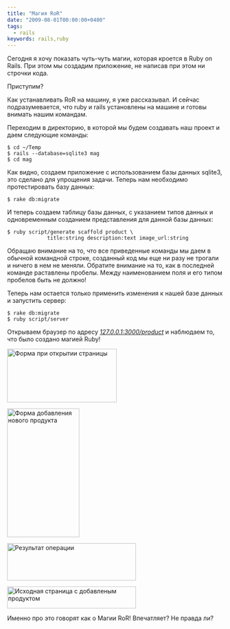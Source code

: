 ```yaml
---
title: "Магия RoR"
date: "2009-08-01T00:00:00+0400"
tags:
  - rails
keywords: rails,ruby
---
```

Сегодня я хочу показать чуть-чуть магии, которая кроется в Ruby on Rails. При этом мы создадим приложение, не написав при этом ни строчки кода.

Приступим?

Как устанавливать RoR на машину, я уже рассказывал. И сейчас подразумевается, что ruby и rails установлены на машине и готовы внимать нашим командам.

Переходим в директорию, в которой мы будем создавать наш проект и даем следующие команды:

```shell
$ cd ~/Temp
$ rails --database=sqlite3 mag
$ cd mag
```

Как видно, создаем приложение с использованием базы данных sqlite3, это сделано для упрощения задачи. Теперь нам необходимо протестировать базу данных:

```shell
$ rake db:migrate
```

И теперь создаем таблицу базы данных, с указанием типов данных и одновременным созданием представления для данной базы данных:

```shell
$ ruby script/generate scaffold product \
             title:string description:text image_url:string
```

Обращаю внимание на то, что все приведенные команды мы даем в обычной командной строке, созданный код мы еще ни разу не трогали и ничего в нем не меняли. Обратите внимание на то, как в последней команде раставлены пробелы. Между наименованием поля и его типом пробелов быть не должно!

Теперь нам остается только применить изменения к нашей базе данных и запустить сервер:

```shell
$ rake db:migrate
$ ruby script/server
```

Открываем браузер по адресу <a href="http://127.0.0.1:3000/product"><em>127.0.0.1:3000/product</em></a> и наблюдаем то, что было создано магией Ruby!

<a href="https://static.juev.org/2009/08/2009-08-01-081041_1280x1024_scrot.png"><img class="aligncenter size-full wp-image-497 " title="Исходный листинг продуктов" src="https://static.juev.org/2009/08/2009-08-01-081041_1280x1024_scrot.png" alt="Форма при открытии страницы" width="255" height="125" /></a>

<a href="https://static.juev.org/2009/08/2009-08-01-081137_1280x1024_scrot.png"><img class="aligncenter size-medium wp-image-498" title="Форма добавления нового продукта" src="https://static.juev.org/2009/08/2009-08-01-081137_1280x1024_scrot-168x300.png" alt="Форма добавления нового продукта" width="168" height="300" /></a>

<a href="https://static.juev.org/2009/08/2009-08-01-081132_1280x1024_scrot.png"><img class="aligncenter size-medium wp-image-499" title="Результат операции" src="https://static.juev.org/2009/08/2009-08-01-081132_1280x1024_scrot-300x87.png" alt="Результат операции" width="300" height="87" /></a>

<a href="https://static.juev.org/2009/08/2009-08-01-081144_1280x1024_scrot.png"><img class="aligncenter size-medium wp-image-500" title="Исходная страница с добавленым продуктом" src="https://static.juev.org/2009/08/2009-08-01-081144_1280x1024_scrot-300x51.png" alt="Исходная страница с добавленым продуктом" width="300" height="51" /></a>

Именно про это говорят как о Магии RoR! Впечатляет? Не правда ли?
